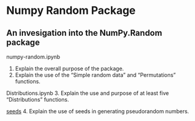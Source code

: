 # Numpy Random Package

## An invesigation into the NumPy.Random package

numpy-random.ipynb
1. Explain the overall purpose of the package.
2. Explain the use of the “Simple random data” and “Permutations” functions.


Distributions.ipynb
3. Explain the use and purpose of at least five “Distributions” functions.


 [seeds](seeds.ipynb)
4. Explain the use of seeds in generating pseudorandom numbers.



